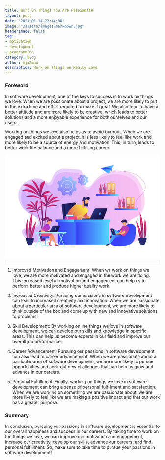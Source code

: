 ```yaml
---
title: Work On Things You Are Passionate
layout: post
date: '2023-01-14 22:44:00'
image: "/assets/images/markdown.jpg"
headerImage: false
tag:
- motivation
- development
- programming
category: blog
author: mjn2max
description: Work on Things we Really Love
---
```


### Foreword
In software development, one of the keys to success is to work on things we love. When we are passionate about a project, we are more likely to put in the extra time and effort required to make it great. We also tend to have a better attitude and are more likely to be creative, which leads to better solutions and a more enjoyable experience for both ourselves and our users.

Working on things we love also helps us to avoid burnout. When we are engaged and excited about a project, it is less likely to feel like work and more likely to be a source of energy and motivation. This, in turn, leads to better work-life balance and a more fulfilling career.

![Banner](../assets/blog/friendly-workspace.jpg)

---

1. Improved Motivation and Engagement: When we work on things we love, we are more motivated and engaged in the work we are doing. This increased level of motivation and engagement can help us to perform better and produce higher quality work.

2. Increased Creativity: Pursuing our passions in software development can lead to increased creativity and innovation. When we are passionate about a particular area of software development, we are more likely to think outside of the box and come up with new and innovative solutions to problems.

3. Skill Development: By working on the things we love in software development, we can develop our skills and knowledge in specific areas. This can help us become experts in our field and improve our overall job performance.

4. Career Advancement: Pursuing our passions in software development can also lead to career advancement. When we are passionate about a particular area of software development, we are more likely to pursue opportunities and seek out new challenges that can help us grow and advance in our careers.

5. Personal Fulfillment: Finally, working on things we love in software development can bring a sense of personal fulfillment and satisfaction. When we are working on something we are passionate about, we are more likely to feel like we are making a positive impact and that our work has a greater purpose.

### Summary
In conclusion, pursuing our passions in software development is essential to our overall happiness and success in our careers. By taking time to work on the things we love, we can improve our motivation and engagement, increase our creativity, develop our skills, advance our careers, and find personal fulfillment. So, make sure to take time to pursue your passions in software development!
